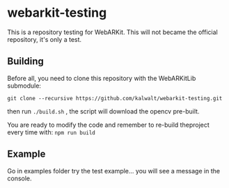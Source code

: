 # webarkit-testing

This is a repository testing for WebARKit. This will not became the official repository, it's only a test.

## Building

Before all, you need to clone this repository with the WebARKitLib submodule:

```
git clone --recursive https://github.com/kalwalt/webarkit-testing.git
```

then run `./build.sh` , the script will download the opencv pre-built.

You are ready to modify the code and remember to re-build theproject every time with: `npm run build`

## Example

Go in examples folder try the test example... you will see a message in the console.
